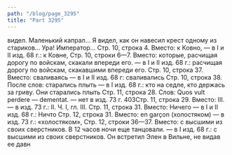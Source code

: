 ```yaml
---
path: "/blog/page_3295"
title: "Part 3295"
---
```


видел. Маленький капрал... Я видел, как он навесил крест одному из стариков... Ура! Император...
Стр. 10, строка 4.
Вместо: к Ковно, — в I и II изд. 68 г.: к Ковне,
Стр. 10, строки 6—7.
Вместо: которые, расчищая дорогу по войскам, скакали впереди его. — в I и II изд. 68 г.: расчищая дорогу по войскам, скакавшими впереди его.
Стр. 10, строка 37.
Вместо: сваливаясь — в I и II изд. 68 г: сваливались
Стр. 10, строка 38.
После слов: старались плыть — в I изд. 68 г.: кто на седле, кто держась за гриву. Они старались плыть
Стр. 11, строка 28.
Слов: Quos vult perdere — dementat. — нет в изд. 73 г.
403Стр. 11, строка 29.
Вместо: III. — в изд. 73 г.: II.
Ч. I, гл. III.
Стр. 11, строка 31.
Вместо: Ничего — в I и II изд. 68 г.: Ничто
Стр. 12, строка 31.
Вместо: en garçon (холостяком) — в изд. 73 г.: «холостяком»,
Стр. 12, строки 36—37.
Вместо: с высшими из своих сверстников.
В 12 часов ночи еще танцовали. — в I изд. 68 г.: с высшими из своих сверстников. Он встретил Элен в Вильне, не видав ее давн
